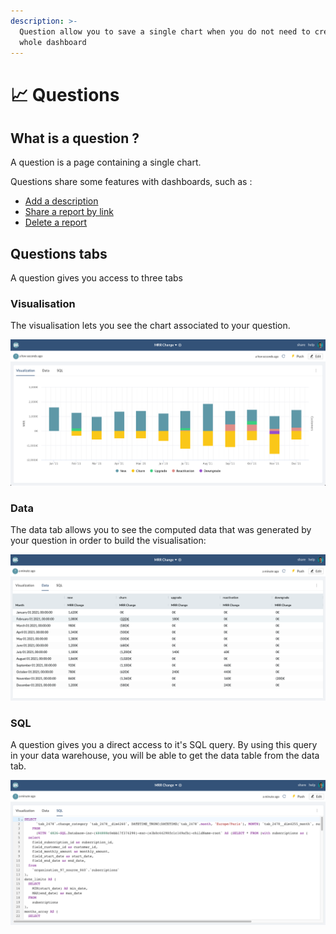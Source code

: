 ```yaml
---
description: >-
  Question allow you to save a single chart when you do not need to create a
  whole dashboard
---
```


# 📈 Questions

## What is a question ?

A question is a page containing a single chart.

Questions share some features with dashboards, such as :&#x20;

* [Add a description](../dashboards/add-a-description.md)
* [Share a report by link](../dashboards/share-a-report-by-link.md)
* [Delete a report](../dashboards/delete-a-report.md)

## Questions tabs

A question gives you access to three tabs

### Visualisation

The visualisation lets you see the chart associated to your question.&#x20;

![](<../../.gitbook/assets/image (174) (1).png>)

### Data

The data tab allows you to see the computed data that was generated by your question in order to build the visualisation:&#x20;

![](<../../.gitbook/assets/image (172) (1).png>)

### SQL

A question gives you a direct access to it's SQL query. By using this query  in your data warehouse, you will be able to get the data table from the data tab.&#x20;

![](<../../.gitbook/assets/image (208).png>)

